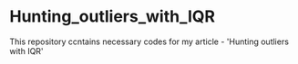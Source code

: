 # Hunting_outliers_with_IQR
This repository ccntains necessary codes for my article - 'Hunting outliers with IQR'
